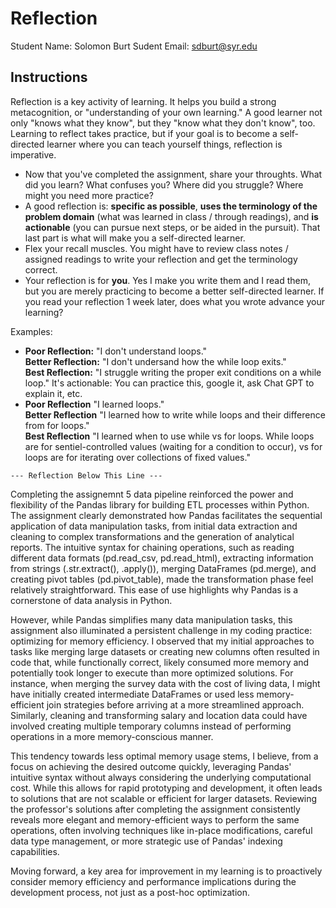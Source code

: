 # Reflection

Student Name:  Solomon Burt
Sudent Email:  sdburt@syr.edu

## Instructions

Reflection is a key activity of learning. It helps you build a strong metacognition, or "understanding of your own learning." A good learner not only "knows what they know", but they "know what they don't know", too. Learning to reflect takes practice, but if your goal is to become a self-directed learner where you can teach yourself things, reflection is imperative.

- Now that you've completed the assignment, share your throughts. What did you learn? What confuses you? Where did you struggle? Where might you need more practice?
- A good reflection is: **specific as possible**,  **uses the terminology of the problem domain** (what was learned in class / through readings), and **is actionable** (you can pursue next steps, or be aided in the pursuit). That last part is what will make you a self-directed learner.
- Flex your recall muscles. You might have to review class notes / assigned readings to write your reflection and get the terminology correct.
- Your reflection is for **you**. Yes I make you write them and I read them, but you are merely practicing to become a better self-directed learner. If you read your reflection 1 week later, does what you wrote advance your learning?

Examples:

- **Poor Reflection:**  "I don't understand loops."   
**Better Reflection:** "I don't undersand how the while loop exits."   
**Best Reflection:** "I struggle writing the proper exit conditions on a while loop." It's actionable: You can practice this, google it, ask Chat GPT to explain it, etc. 
-  **Poor Reflection** "I learned loops."   
**Better Reflection** "I learned how to write while loops and their difference from for loops."   
**Best Reflection** "I learned when to use while vs for loops. While loops are for sentiel-controlled values (waiting for a condition to occur), vs for loops are for iterating over collections of fixed values."

`--- Reflection Below This Line ---`

Completing the assignemnt 5 data pipeline reinforced the power and flexibility of the Pandas library for building ETL processes within Python. The assignment clearly demonstrated how Pandas facilitates the sequential application of data manipulation tasks, from initial data extraction and cleaning to complex transformations and the generation of analytical reports. The intuitive syntax for chaining operations, such as reading different data formats (pd.read_csv, pd.read_html), extracting information from strings (.str.extract(), .apply()), merging DataFrames (pd.merge), and creating pivot tables (pd.pivot_table), made the transformation phase feel relatively straightforward. This ease of use highlights why Pandas is a cornerstone of data analysis in Python.

However, while Pandas simplifies many data manipulation tasks, this assignment also illuminated a persistent challenge in my coding practice: optimizing for memory efficiency. I observed that my initial approaches to tasks like merging large datasets or creating new columns often resulted in code that, while functionally correct, likely consumed more memory and potentially took longer to execute than more optimized solutions. For instance, when merging the survey data with the cost of living data, I might have initially created intermediate DataFrames or used less memory-efficient join strategies before arriving at a more streamlined approach. Similarly, cleaning and transforming salary and location data could have involved creating multiple temporary columns instead of performing operations in a more memory-conscious manner.

This tendency towards less optimal memory usage stems, I believe, from a focus on achieving the desired outcome quickly, leveraging Pandas' intuitive syntax without always considering the underlying computational cost. While this allows for rapid prototyping and development, it often leads to solutions that are not scalable or efficient for larger datasets. Reviewing the professor's solutions after completing the assignment consistently reveals more elegant and memory-efficient ways to perform the same operations, often involving techniques like in-place modifications, careful data type management, or more strategic use of Pandas' indexing capabilities.

Moving forward, a key area for improvement in my learning is to proactively consider memory efficiency and performance implications during the development process, not just as a post-hoc optimization.